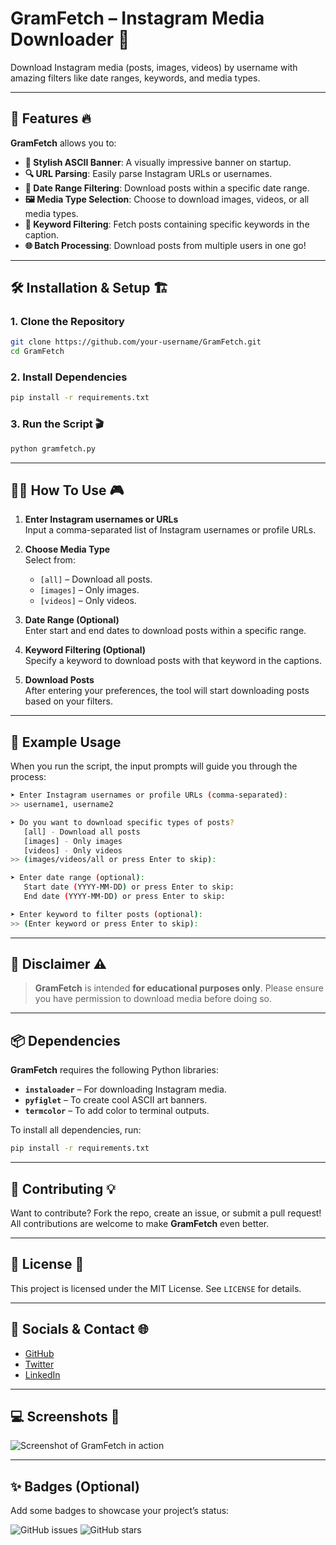 
# **GramFetch** – Instagram Media Downloader 🚀  
Download Instagram media (posts, images, videos) by username with amazing filters like date ranges, keywords, and media types.

---

## 🚀 **Features** 🔥  
**GramFetch** allows you to:

- **🎨 Stylish ASCII Banner**: A visually impressive banner on startup.
- **🔍 URL Parsing**: Easily parse Instagram URLs or usernames.
- **📅 Date Range Filtering**: Download posts within a specific date range.
- **🖼️ Media Type Selection**: Choose to download images, videos, or all media types.
- **📝 Keyword Filtering**: Fetch posts containing specific keywords in the caption.
- **🌐 Batch Processing**: Download posts from multiple users in one go!

---

## 🛠️ **Installation & Setup** 🏗️  

### **1. Clone the Repository**

```bash
git clone https://github.com/your-username/GramFetch.git
cd GramFetch
```

### **2. Install Dependencies**

```bash
pip install -r requirements.txt
```

### **3. Run the Script** 🎬

```bash
python gramfetch.py
```

---

## 🧑‍💻 **How To Use** 🎮

1. **Enter Instagram usernames or URLs**  
   Input a comma-separated list of Instagram usernames or profile URLs.

2. **Choose Media Type**  
   Select from:
   - `[all]` – Download all posts.
   - `[images]` – Only images.
   - `[videos]` – Only videos.

3. **Date Range (Optional)**  
   Enter start and end dates to download posts within a specific range.

4. **Keyword Filtering (Optional)**  
   Specify a keyword to download posts with that keyword in the captions.

5. **Download Posts**  
   After entering your preferences, the tool will start downloading posts based on your filters.

---

## 📝 **Example Usage**

When you run the script, the input prompts will guide you through the process:

```bash
➤ Enter Instagram usernames or profile URLs (comma-separated):
>> username1, username2

➤ Do you want to download specific types of posts?
   [all] - Download all posts
   [images] - Only images
   [videos] - Only videos
>> (images/videos/all or press Enter to skip):

➤ Enter date range (optional):
   Start date (YYYY-MM-DD) or press Enter to skip:
   End date (YYYY-MM-DD) or press Enter to skip:

➤ Enter keyword to filter posts (optional):
>> (Enter keyword or press Enter to skip):
```

---

## 🛑 **Disclaimer** ⚠️

> **GramFetch** is intended **for educational purposes only**. Please ensure you have permission to download media before doing so.

---

## 📦 **Dependencies**

**GramFetch** requires the following Python libraries:

- **`instaloader`** – For downloading Instagram media.
- **`pyfiglet`** – To create cool ASCII art banners.
- **`termcolor`** – To add color to terminal outputs.

To install all dependencies, run:

```bash
pip install -r requirements.txt
```

---

## 🤝 **Contributing** 💡

Want to contribute? Fork the repo, create an issue, or submit a pull request! All contributions are welcome to make **GramFetch** even better.

---

## 🏅 **License** 📜

This project is licensed under the MIT License. See `LICENSE` for details.

---

## 💬 **Socials & Contact** 🌐

- [GitHub](https://github.com/your-username)  
- [Twitter](https://twitter.com/your-twitter)  
- [LinkedIn](https://linkedin.com/in/your-linkedin)

---

## 💻 **Screenshots** 📸

![Screenshot of GramFetch in action](link-to-image.png)

---

## ✨ **Badges** (Optional)

Add some badges to showcase your project’s status:

![GitHub issues](https://img.shields.io/github/issues/your-username/GramFetch)
![GitHub stars](https://img.shields.io/github/stars/your-username/GramFetch)

